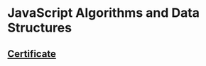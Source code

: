 # JavaScript Algorithms and Data Structures

## [Certificate](https://github.com/PierreYvesFlamand/Certificates/blob/main/JavaScript%20Algorithms%20and%20Data%20Structures%20-%20FreeCodeCamp.PNG)
